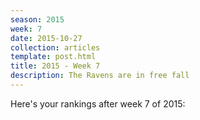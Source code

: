 ```yaml
---
season: 2015
week: 7
date: 2015-10-27
collection: articles
template: post.html
title: 2015 - Week 7
description: The Ravens are in free fall
---
```


Here's your rankings after week 7 of 2015:

